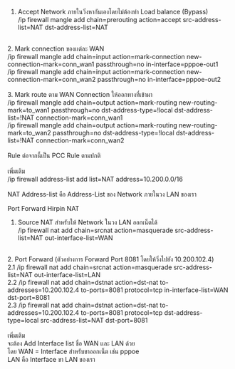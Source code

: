 1. Accept Network ภายในวิ่งหากันเองโดยไม่ต้องทำ Load balance (Bypass) <br/>
/ip firewall mangle add chain=prerouting action=accept src-address-list=NAT dst-address-list=NAT <br/>
<br/>
2. Mark connection ของเเต่ละ WAN <br/>
/ip firewall mangle add chain=input action=mark-connection new-connection-mark=conn_wan1 passthrough=no in-interface=pppoe-out1 <br/>
/ip firewall mangle add chain=input action=mark-connection new-connection-mark=conn_wan2 passthrough=no in-interface=pppoe-out2 <br/>
<br/>
3. Mark route ตาม WAN Connection ให้ออกทางที่เข้ามา <br/>
/ip firewall mangle add chain=output action=mark-routing new-routing-mark=to_wan1 passthrough=no dst-address-type=!local dst-address-list=!NAT connection-mark=conn_wan1 <br/>
/ip firewall mangle add chain=output action=mark-routing new-routing-mark=to_wan2 passthrough=no dst-address-type=!local dst-address-list=!NAT connection-mark=conn_wan2 <br/>
<br/>
Rule ต่อจากนี้เป็น PCC Rule ตามปกติ <br/>
<br/>
เพิ่มเติม <br/>
/ip firewall address-list add list=NAT address=10.200.0.0/16 <br/>
<br/>
NAT Address-list คือ Address-List ของ Network ภายในวง LAN ของเรา

<br/>

Port Forward Hirpin NAT <br/>
1. Source NAT สำหรับให้ Network ในวง LAN ออกเน็ตได้ <br/>
/ip firewall nat add chain=srcnat action=masquerade src-address-list=NAT out-interface-list=WAN <br/>
<br/> 
2. Port Forward (ตัวอย่างการ Forward Port 8081 โดยให้วิ่งไปยัง 10.200.102.4) <br/>
2.1 /ip firewall nat add chain=srcnat action=masquerade src-address-list=NAT out-interface-list=LAN <br/>
2.2 /ip firewall nat add chain=dstnat action=dst-nat to-addresses=10.200.102.4 to-ports=8081 protocol=tcp in-interface-list=WAN dst-port=8081 <br/>
2.3 /ip firewall nat add chain=dstnat action=dst-nat to-addresses=10.200.102.4 to-ports=8081 protocol=tcp dst-address-type=local src-address-list=NAT dst-port=8081 <br/>

<br/>
เพิ่มเติม  <br/>
จะต้อง Add Interface list ชื่อ WAN เเละ LAN ด้วย <br/>
โดย WAN = Interface สำหรับขาออกเน็ต เช่น pppoe <br/>
LAN คือ Interface ขา LAN ของเรา <br/>
<br/>
